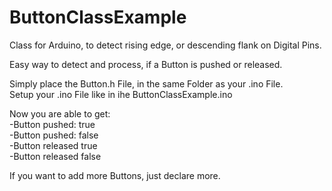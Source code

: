 # ButtonClassExample
Class for Arduino, to detect rising edge, or descending flank on Digital Pins.

Easy way to detect and process, if a Button is pushed or released.

Simply place the Button.h File, in the same Folder as your .ino File.<BR>
Setup your .ino File like in ihe ButtonClassExample.ino

Now you are able to get:<BR>
-Button pushed: true<BR>
-Button pushed: false<BR>
-Button released true<BR>
-Button released false<BR>

If you want to add more Buttons, just declare more.
